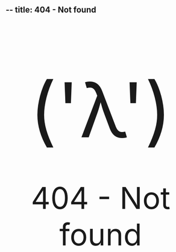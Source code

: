 --
title: 404 - Not found
--

<div style="padding: 100px 0 150px 0; text-align: center">
  <p style="padding: 0 0 50px 0;">
    <span style="font-size: 200px;"> ('λ') </span>
  </p>
  <span style="font-size: 80px;"> 404 - Not found </span>
</div>
